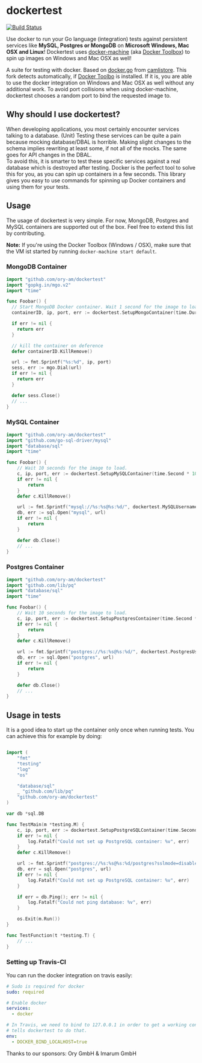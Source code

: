 # dockertest

[![Build Status](https://travis-ci.org/ory-am/dockertest.svg)](https://travis-ci.org/ory-am/dockertest)

Use docker to run your Go language (integration) tests against persistent services like **MySQL, Postgres or MongoDB** on **Microsoft Windows, Mac OSX and Linux**! Dockertest uses [docker-machine](https://docs.docker.com/machine/) (aka [Docker Toolbox](https://www.docker.com/toolbox)) to spin up images on Windows and Mac OSX as well!

A suite for testing with docker. Based on  [docker.go](https://github.com/camlistore/camlistore/blob/master/pkg/test/dockertest/docker.go) from [camlistore](https://github.com/camlistore/camlistore).
This fork detects automatically, if [Docker Toolbo](https://www.docker.com/toolbox) is installed. If it is, you are able to use the docker integration on Windows and Mac OSX as well without any additional work. To avoid port collisions when using docker-machine, dockertest chooses a random port to bind the requested image to.

## Why should I use dockertest?

When developing applications, you most certainly encounter services talking to a database. (Unit) Testing these services can be quite a pain because mocking database/DBAL is horrible. Making slight changes to the schema implies rewriting at least some, if not all of the mocks. The same goes for API changes in the DBAL.  
To avoid this, it is smarter to test these specific services against a real database which is destroyed after testing. Docker is the perfect tool to solve this for you, as you can spin up containers in a few seconds. This library gives you easy to use commands for spinning up Docker containers and using them for your tests.

## Usage

The usage of dockertest is very simple. For now, MongoDB, Postgres and MySQL containers are supported out of the box. Feel free to extend this list by contributing.

**Note:** If you're using the Docker Toolbox (Windows / OSX), make sure that the VM ist started by running `docker-machine start default`.

### MongoDB Container

```go
import "github.com/ory-am/dockertest"
import "gopkg.in/mgo.v2"
import "time"

func Foobar() {
  // Start MongoDB Docker container. Wait 1 second for the image to load.
  containerID, ip, port, err := dockertest.SetupMongoContainer(time.Duration * 10)

  if err != nil {
    return err
  }

  // kill the container on deference
  defer containerID.KillRemove()

  url := fmt.Sprintf("%s:%d", ip, port)
  sess, err := mgo.Dial(url)
  if err != nil {
    return err
  }

  defer sess.Close()
  // ...
}
```

### MySQL Container

```go
import "github.com/ory-am/dockertest"
import "github.com/go-sql-driver/mysql"
import "database/sql"
import "time"

func Foobar() {
    // Wait 10 seconds for the image to load.
    c, ip, port, err := dockertest.SetupMySQLContainer(time.Second * 10)
    if err != nil {
        return
    }
    defer c.KillRemove()

    url := fmt.Sprintf("mysql://%s:%s@%s:%d/", dockertest.MySQLUsername, dockertest.MySQLPassword, ip, port)
    db, err := sql.Open("mysql", url)
    if err != nil {
        return
    }

    defer db.Close()
    // ...
}
```
### Postgres Container

```go
import "github.com/ory-am/dockertest"
import "github.com/lib/pq"
import "database/sql"
import "time"

func Foobar() {
    // Wait 10 seconds for the image to load.
    c, ip, port, err := dockertest.SetupPostgresContainer(time.Second * 10)
    if err != nil {
        return
    }
    defer c.KillRemove()

    url := fmt.Sprintf("postgres://%s:%s@%s:%d/", dockertest.PostgresUsername, dockertest.PostgresPassword, ip, port)
    db, err := sql.Open("postgres", url)
    if err != nil {
        return
    }

    defer db.Close()
    // ...
}
```

## Usage in tests

It is a good idea to start up the container only once when running tests. You can achieve this for example by doing:

```go

import (
	"fmt"
	"testing"
    "log"
	"os"

	"database/sql"
	_ "github.com/lib/pq"
	"github.com/ory-am/dockertest"
)

var db *sql.DB

func TestMain(m *testing.M) {
	c, ip, port, err := dockertest.SetupPostgreSQLContainer(time.Second * 5)
	if err != nil {
		log.Fatalf("Could not set up PostgreSQL container: %v", err)
	}
	defer c.KillRemove()

	url := fmt.Sprintf("postgres://%s:%s@%s:%d/postgres?sslmode=disable", dockertest.PostgresUsername, dockertest.PostgresPassword, ip, port)
	db, err = sql.Open("postgres", url)
	if err != nil {
		log.Fatalf("Could not set up PostgreSQL container: %v", err)
	}

	if err = db.Ping(); err != nil {
		log.Fatalf("Could not ping database: %v", err)
	}

	os.Exit(m.Run())
}

func TestFunction(t *testing.T) {
    // ...
}
```

### Setting up Travis-CI

You can run the docker integration on travis easily:

```yml
# Sudo is required for docker
sudo: required

# Enable docker
services:
  - docker

# In Travis, we need to bind to 127.0.0.1 in order to get a working connection. This environment variable
# tells dockertest to do that.
env:
  - DOCKER_BIND_LOCALHOST=true

```

Thanks to our sponsors: Ory GmbH & Imarum GmbH
